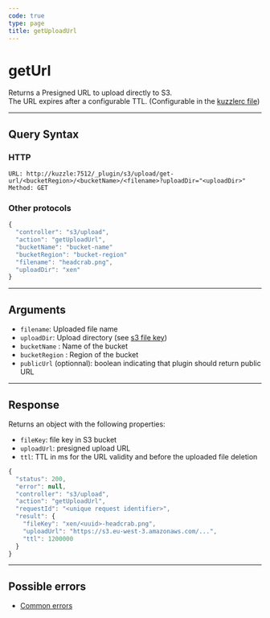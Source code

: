 ```yaml
---
code: true
type: page
title: getUploadUrl
---
```


# getUrl

Returns a Presigned URL to upload directly to S3.  
The URL expires after a configurable TTL. (Configurable in the [kuzzlerc file](/official-plugins/s3/3/essentials/installation#plugin-configuration))

---

## Query Syntax

### HTTP

```http
URL: http://kuzzle:7512/_plugin/s3/upload/get-url/<bucketRegion>/<bucketName>/<filename>?uploadDir="<uploadDir>"
Method: GET
```

### Other protocols

```js
{
  "controller": "s3/upload",
  "action": "getUploadUrl",
  "bucketName": "bucket-name"
  "bucketRegion": "bucket-region"
  "filename": "headcrab.png", 
  "uploadDir": "xen" 
}
```

---

## Arguments

- `filename`: Uploaded file name
- `uploadDir`: Upload directory (see [s3 file key](https://docs.aws.amazon.com/AmazonS3/latest/dev/UsingMetadata.html#object-keys))
- `bucketName` : Name of the bucket 
- `bucketRegion` : Region of the bucket 
- `publicUrl` (optionnal): boolean indicating that plugin should return public URL
---

## Response

Returns an object with the following properties:
 - `fileKey`: file key in S3 bucket
 - `uploadUrl`: presigned upload URL
 - `ttl`: TTL in ms for the URL validity and before the uploaded file deletion

```js
{
  "status": 200,
  "error": null,
  "controller": "s3/upload",
  "action": "getUploadUrl",
  "requestId": "<unique request identifier>",
  "result": {
    "fileKey": "xen/<uuid>-headcrab.png", 
    "uploadUrl": "https://s3.eu-west-3.amazonaws.com/...", 
    "ttl": 1200000 
  }
}
```

---

## Possible errors

- [Common errors](/core/1/api/essentials/errors#common-errors)

